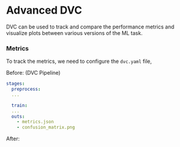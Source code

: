 # Advanced DVC

DVC can be used to track and compare the performance metrics and visualize plots between various versions of the ML task. 

### Metrics
To track the metrics, we need to configure the `dvc.yaml` file,

Before: (DVC Pipeline)
```yaml
stages:
  preprocess:
  ...

  train:
  ...
  outs:
    - metrics.json
    - confusion_matrix.png
```


After:
